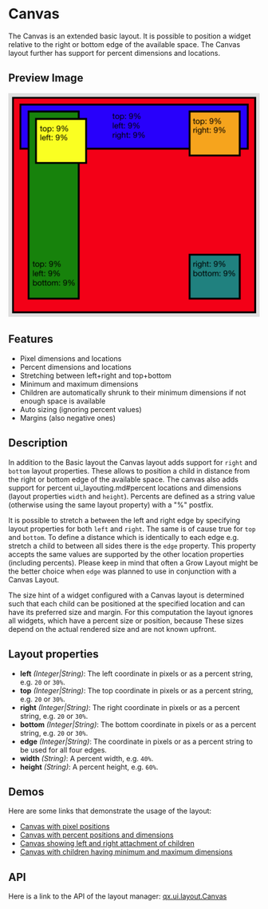 # Canvas

The Canvas is an extended basic layout. It is possible to position a widget
relative to the right or bottom edge of the available space. The Canvas layout
further has support for percent dimensions and locations.

## Preview Image

![canvas.png](canvas.png)

## Features

- Pixel dimensions and locations
- Percent dimensions and locations
- Stretching between left+right and top+bottom
- Minimum and maximum dimensions
- Children are automatically shrunk to their minimum dimensions if not enough
  space is available
- Auto sizing (ignoring percent values)
- Margins (also negative ones)

## Description

In addition to the Basic layout the Canvas layout adds support for `right` and
`bottom` layout properties. These allows to position a child in distance from
the right or bottom edge of the available space. The canvas also adds support
for percent ui_layouting.md#percent locations and dimensions (layout properties
`width` and `height`). Percents are defined as a string value (otherwise using
the same layout property) with a "%" postfix.

It is possible to stretch a between the left and right edge by specifying layout
properties for both `left` and `right`. The same is of cause true for `top` and
`bottom`. To define a distance which is identically to each edge e.g. stretch a
child to between all sides there is the `edge` property. This property accepts
the same values are supported by the other location properties (including
percents). Please keep in mind that often a Grow Layout might be the better
choice when `edge` was planned to use in conjunction with a Canvas Layout.

The size hint of a widget configured with a Canvas layout is determined such
that each child can be positioned at the specified location and can have its
preferred size and margin. For this computation the layout ignores all widgets,
which have a percent size or position, because These sizes depend on the actual
rendered size and are not known upfront.

## Layout properties

- **left** _(Integer|String)_: The left coordinate in pixels or as a percent
  string, e.g. `20` or `30%`.
- **top** _(Integer|String)_: The top coordinate in pixels or as a percent
  string, e.g. `20` or `30%`.
- **right** _(Integer|String)_: The right coordinate in pixels or as a percent
  string, e.g. `20` or `30%`.
- **bottom** _(Integer|String)_: The bottom coordinate in pixels or as a percent
  string, e.g. `20` or `30%`.
- **edge** _(Integer|String)_: The coordinate in pixels or as a percent string
  to be used for all four edges.
- **width** _(String)_: A percent width, e.g. `40%`.
- **height** _(String)_: A percent height, e.g. `60%`.

## Demos

Here are some links that demonstrate the usage of the layout:

- [Canvas with pixel positions](apps://demobrowser/#layout~Canvas_Fixed.html)
- [Canvas with percent positions and dimensions](apps://demobrowser/#layout~Canvas_Percent.html)
- [Canvas showing left and right attachment of children](apps://demobrowser/#layout~Canvas_LeftRight.html)
- [Canvas with children having minimum and maximum dimensions](apps://demobrowser/#layout~Canvas_MinMaxSizes.html)

## API

Here is a link to the API of the layout manager:
[qx.ui.layout.Canvas](apps://apiviewer/#qx.ui.layout.Canvas)
